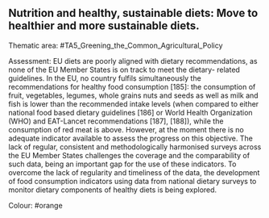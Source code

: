 ## Nutrition and healthy, sustainable diets: Move to healthier and more sustainable diets.

Thematic area: #TA5_Greening_the_Common_Agricultural_Policy

Assessment: EU diets are poorly aligned with dietary recommendations, as none of the EU Member States is on track to meet the dietary- related guidelines. In the EU, no country fulfils simultaneously the recommendations for healthy food consumption [185]: the consumption of fruit, vegetables, legumes, whole grains nuts and seeds as well as milk and fish is lower than the recommended intake levels (when compared to either national food based dietary guidelines [186] or World Health Organization (WHO) and EAT-Lancet recommendations [187], [188]), while the consumption of red meat is above.
However, at the moment there is no adequate indicator available to assess the progress on this objective. The lack of regular, consistent and methodologically harmonised surveys across the EU Member States challenges the coverage and the comparability of such data, being an important gap for the use of these indicators. To overcome the lack of regularity and timeliness of the data, the development of food consumption indicators using data from national dietary surveys to monitor dietary components of healthy diets is being explored.

Colour: #orange